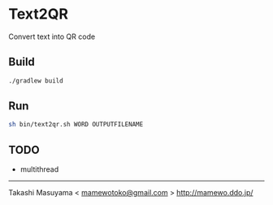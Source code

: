 Text2QR
=======
Convert text into QR code

Build
-----
```bash
./gradlew build
```

Run
----
```bash
sh bin/text2qr.sh WORD OUTPUTFILENAME
````

TODO
----
* multithread 


----
Takashi Masuyama < mamewotoko@gmail.com >
http://mamewo.ddo.jp/


